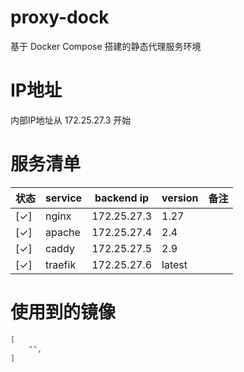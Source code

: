 # proxy-dock

基于 Docker Compose 搭建的静态代理服务环境

# IP地址

内部IP地址从 172.25.27.3 开始

# 服务清单

| 状态 | service | backend ip | version | 备注 |
|---|---|---|---|---|
| [&check;] | nginx | 172.25.27.3 | 1.27 | |
| [&check;] | apache | 172.25.27.4 | 2.4 | |
| [&check;] | caddy | 172.25.27.5 | 2.9 | |
| [&check;] | traefik | 172.25.27.6 | latest | |

# 使用到的镜像

```json
[
    "",
]
```
